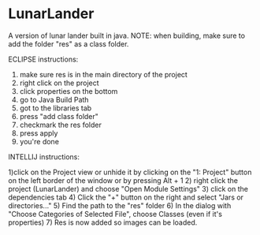 # LunarLander
A version of lunar lander built in java.
NOTE: when building, make sure to add the folder "res" as a class folder.

ECLIPSE instructions:
1) make sure res is in the main directory of the project 
2) right click on the project
3) click properties on the bottom
4) go to Java Build Path
5) got to the libraries tab
6) press "add class folder"
7) checkmark the res folder
8) press apply
9) you're done

INTELLIJ instructions:

1)click on the Project view or unhide it by clicking on the "1: Project" button on the left border of the window or by pressing Alt + 1
2) right click the project (LunarLander) and choose "Open Module Settings" 
3) click on the dependencies tab
4) Click the "+" button on the right and select "Jars or directories..."
5) Find the path to the "res" folder
6) In the dialog with "Choose Categories of Selected File", choose Classes (even if it's properties)
7) Res is now added so images can be loaded.
